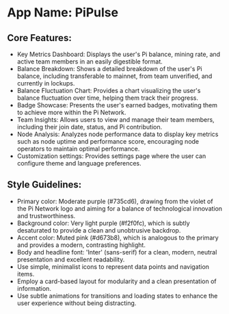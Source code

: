 # **App Name**: PiPulse

## Core Features:

- Key Metrics Dashboard: Displays the user's Pi balance, mining rate, and active team members in an easily digestible format.
- Balance Breakdown: Shows a detailed breakdown of the user's Pi balance, including transferable to mainnet, from team unverified, and currently in lockups.
- Balance Fluctuation Chart: Provides a chart visualizing the user's balance fluctuation over time, helping them track their progress.
- Badge Showcase: Presents the user's earned badges, motivating them to achieve more within the Pi Network.
- Team Insights: Allows users to view and manage their team members, including their join date, status, and Pi contribution.
- Node Analysis: Analyzes node performance data to display key metrics such as node uptime and performance score, encouraging node operators to maintain optimal performance.
- Customization settings: Provides settings page where the user can configure theme and language preferences.

## Style Guidelines:

- Primary color: Moderate purple (#735cd6), drawing from the violet of the Pi Network logo and aiming for a balance of technological innovation and trustworthiness.
- Background color: Very light purple (#f2f0fc), which is subtly desaturated to provide a clean and unobtrusive backdrop.
- Accent color: Muted pink (#d673b8), which is analogous to the primary and provides a modern, contrasting highlight.
- Body and headline font: 'Inter' (sans-serif) for a clean, modern, neutral presentation and excellent readability.
- Use simple, minimalist icons to represent data points and navigation items.
- Employ a card-based layout for modularity and a clean presentation of information.
- Use subtle animations for transitions and loading states to enhance the user experience without being distracting.